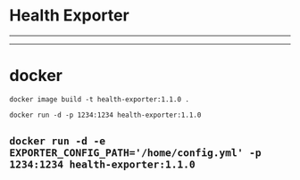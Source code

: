 Health Exporter
==============
---



---

# docker

`docker image build -t health-exporter:1.1.0 .
`

`docker run -d -p 1234:1234 health-exporter:1.1.0
`

`docker run -d -e EXPORTER_CONFIG_PATH='/home/config.yml' -p 1234:1234 health-exporter:1.1.0
`
---